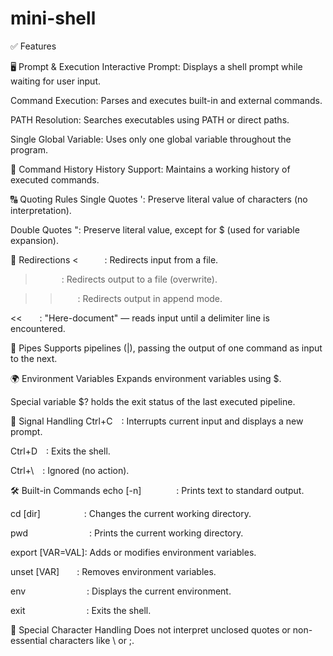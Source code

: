 # mini-shell

✅ Features

🖥️ Prompt & Execution
Interactive Prompt: Displays a shell prompt while waiting for user input.

Command Execution: Parses and executes built-in and external commands.

PATH Resolution: Searches executables using PATH or direct paths.

Single Global Variable: Uses only one global variable throughout the program.

📝 Command History
History Support: Maintains a working history of executed commands.

🔠 Quoting Rules
Single Quotes ': Preserve literal value of characters (no interpretation).

Double Quotes ": Preserve literal value, except for $ (used for variable expansion).

🔁 Redirections
<   : Redirects input from a file.

>   : Redirects output to a file (overwrite).

>>  : Redirects output in append mode.

<<  : "Here-document" — reads input until a delimiter line is encountered.

🔗 Pipes
Supports pipelines (|), passing the output of one command as input to the next.

🌍 Environment Variables
Expands environment variables using $.

Special variable $? holds the exit status of the last executed pipeline.

🚦 Signal Handling
Ctrl+C : Interrupts current input and displays a new prompt.

Ctrl+D : Exits the shell.

Ctrl+\ : Ignored (no action).

🛠 Built-in Commands
echo [-n]    : Prints text to standard output.

cd [dir]     : Changes the current working directory.

pwd       : Prints the current working directory.

export [VAR=VAL]: Adds or modifies environment variables.

unset [VAR]  : Removes environment variables.

env       : Displays the current environment.

exit       : Exits the shell.

🚫 Special Character Handling
Does not interpret unclosed quotes or non-essential characters like \ or ;.
